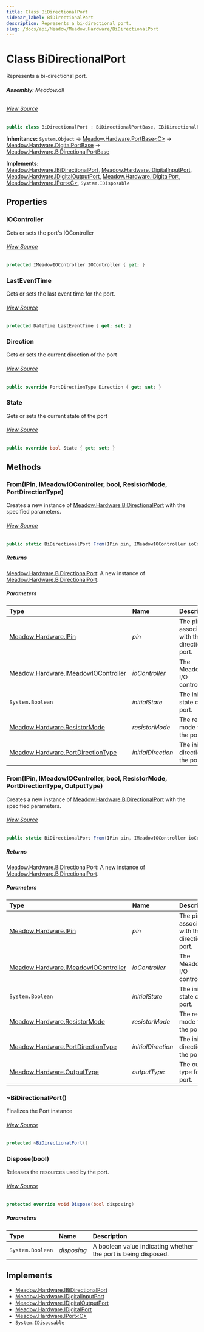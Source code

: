 ```yaml
---
title: Class BiDirectionalPort
sidebar_label: BiDirectionalPort
description: Represents a bi-directional port.
slug: /docs/api/Meadow/Meadow.Hardware/BiDirectionalPort
---
```

# Class BiDirectionalPort
Represents a bi-directional port.

###### **Assembly**: Meadow.dll
###### [View Source](https://github.com/WildernessLabs/Meadow.Core.git/blob/develop/source/Meadow.Core/Hardware/BiDirectionalPort.cs#L9)
```csharp title="Declaration"
public class BiDirectionalPort : BiDirectionalPortBase, IBiDirectionalPort, IDigitalInputPort, IDigitalOutputPort, IDigitalPort, IPort<IDigitalChannelInfo>, IDisposable
```
**Inheritance:** `System.Object` -> [Meadow.Hardware.PortBase&lt;C&gt;](../Meadow.Hardware/PortBase`C`) -> [Meadow.Hardware.DigitalPortBase](../Meadow.Hardware/DigitalPortBase) -> [Meadow.Hardware.BiDirectionalPortBase](../Meadow.Hardware/BiDirectionalPortBase)

**Implements:**  
[Meadow.Hardware.IBiDirectionalPort](../Meadow.Hardware/IBiDirectionalPort), [Meadow.Hardware.IDigitalInputPort](../Meadow.Hardware/IDigitalInputPort), [Meadow.Hardware.IDigitalOutputPort](../Meadow.Hardware/IDigitalOutputPort), [Meadow.Hardware.IDigitalPort](../Meadow.Hardware/IDigitalPort), [Meadow.Hardware.IPort&lt;C&gt;](../Meadow.Hardware/IPort`C`), `System.IDisposable`

## Properties
### IOController
Gets or sets the port's IOController
###### [View Source](https://github.com/WildernessLabs/Meadow.Core.git/blob/develop/source/Meadow.Core/Hardware/BiDirectionalPort.cs#L16)
```csharp title="Declaration"
protected IMeadowIOController IOController { get; }
```
### LastEventTime
Gets or sets the last event time for the port.
###### [View Source](https://github.com/WildernessLabs/Meadow.Core.git/blob/develop/source/Meadow.Core/Hardware/BiDirectionalPort.cs#L20)
```csharp title="Declaration"
protected DateTime LastEventTime { get; set; }
```
### Direction
Gets or sets the current direction of the port
###### [View Source](https://github.com/WildernessLabs/Meadow.Core.git/blob/develop/source/Meadow.Core/Hardware/BiDirectionalPort.cs#L23)
```csharp title="Declaration"
public override PortDirectionType Direction { get; set; }
```
### State
Gets or sets the current state of the port
###### [View Source](https://github.com/WildernessLabs/Meadow.Core.git/blob/develop/source/Meadow.Core/Hardware/BiDirectionalPort.cs#L155)
```csharp title="Declaration"
public override bool State { get; set; }
```
## Methods
### From(IPin, IMeadowIOController, bool, ResistorMode, PortDirectionType)
Creates a new instance of [Meadow.Hardware.BiDirectionalPort](../Meadow.Hardware/BiDirectionalPort) with the specified parameters.
###### [View Source](https://github.com/WildernessLabs/Meadow.Core.git/blob/develop/source/Meadow.Core/Hardware/BiDirectionalPort.cs#L89)
```csharp title="Declaration"
public static BiDirectionalPort From(IPin pin, IMeadowIOController ioController, bool initialState = false, ResistorMode resistorMode = ResistorMode.Disabled, PortDirectionType initialDirection = PortDirectionType.Input)
```

##### Returns

[Meadow.Hardware.BiDirectionalPort](../Meadow.Hardware/BiDirectionalPort): A new instance of [Meadow.Hardware.BiDirectionalPort](../Meadow.Hardware/BiDirectionalPort).
##### Parameters

| Type | Name | Description |
|:--- |:--- |:--- |
| [Meadow.Hardware.IPin](../Meadow.Hardware/IPin) | *pin* | The pin associated with the bi-directional port. |
| [Meadow.Hardware.IMeadowIOController](../Meadow.Hardware/IMeadowIOController) | *ioController* | The Meadow I/O controller. |
| `System.Boolean` | *initialState* | The initial state of the port. |
| [Meadow.Hardware.ResistorMode](../Meadow.Hardware/ResistorMode) | *resistorMode* | The resistor mode for the port. |
| [Meadow.Hardware.PortDirectionType](../Meadow.Hardware/PortDirectionType) | *initialDirection* | The initial direction of the port. |

### From(IPin, IMeadowIOController, bool, ResistorMode, PortDirectionType, OutputType)
Creates a new instance of [Meadow.Hardware.BiDirectionalPort](../Meadow.Hardware/BiDirectionalPort) with the specified parameters.
###### [View Source](https://github.com/WildernessLabs/Meadow.Core.git/blob/develop/source/Meadow.Core/Hardware/BiDirectionalPort.cs#L110)
```csharp title="Declaration"
public static BiDirectionalPort From(IPin pin, IMeadowIOController ioController, bool initialState, ResistorMode resistorMode, PortDirectionType initialDirection, OutputType outputType)
```

##### Returns

[Meadow.Hardware.BiDirectionalPort](../Meadow.Hardware/BiDirectionalPort): A new instance of [Meadow.Hardware.BiDirectionalPort](../Meadow.Hardware/BiDirectionalPort).
##### Parameters

| Type | Name | Description |
|:--- |:--- |:--- |
| [Meadow.Hardware.IPin](../Meadow.Hardware/IPin) | *pin* | The pin associated with the bi-directional port. |
| [Meadow.Hardware.IMeadowIOController](../Meadow.Hardware/IMeadowIOController) | *ioController* | The Meadow I/O controller. |
| `System.Boolean` | *initialState* | The initial state of the port. |
| [Meadow.Hardware.ResistorMode](../Meadow.Hardware/ResistorMode) | *resistorMode* | The resistor mode for the port. |
| [Meadow.Hardware.PortDirectionType](../Meadow.Hardware/PortDirectionType) | *initialDirection* | The initial direction of the port. |
| [Meadow.Hardware.OutputType](../Meadow.Hardware/OutputType) | *outputType* | The output type for the port. |

### ~BiDirectionalPort()
Finalizes the Port instance
###### [View Source](https://github.com/WildernessLabs/Meadow.Core.git/blob/develop/source/Meadow.Core/Hardware/BiDirectionalPort.cs#L130)
```csharp title="Declaration"
protected ~BiDirectionalPort()
```
### Dispose(bool)
Releases the resources used by the port.
###### [View Source](https://github.com/WildernessLabs/Meadow.Core.git/blob/develop/source/Meadow.Core/Hardware/BiDirectionalPort.cs#L136)
```csharp title="Declaration"
protected override void Dispose(bool disposing)
```

##### Parameters

| Type | Name | Description |
|:--- |:--- |:--- |
| `System.Boolean` | *disposing* | A boolean value indicating whether the port is being disposed. |


## Implements

* [Meadow.Hardware.IBiDirectionalPort](../Meadow.Hardware/IBiDirectionalPort)
* [Meadow.Hardware.IDigitalInputPort](../Meadow.Hardware/IDigitalInputPort)
* [Meadow.Hardware.IDigitalOutputPort](../Meadow.Hardware/IDigitalOutputPort)
* [Meadow.Hardware.IDigitalPort](../Meadow.Hardware/IDigitalPort)
* [Meadow.Hardware.IPort&lt;C&gt;](../Meadow.Hardware/IPort`C`)
* `System.IDisposable`
